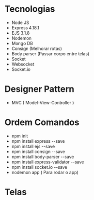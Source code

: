 
# Tecnologias
- Node JS
- Express 4.18.1
- EJS 3.1.8
- Nodemon
- Mongo DB
- Consign (Melhorar rotas)
- Body parser (Passar corpo entre telas)
- Socket
- Websocket
- Socket.io

# Designer Pattern 
- MVC ( Model-View-Controller )

# Ordem Comandos
- npm init
- npm install express --save
- npm install ejs --save
- npm install consign --save
- npm install body-parser --save
- npm install express-validator --save
- npm install socket.io --save
- nodemon app ( Para rodar o app)

# Telas
